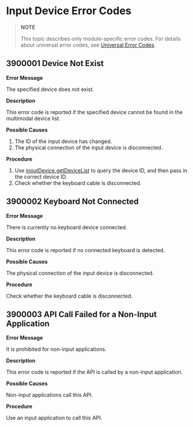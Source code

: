 # Input Device Error Codes

<!--Kit: Input Kit-->
<!--Subsystem: MultimodalInput-->
<!--Owner: @zhaoxueyuan-->
<!--Designer: @hanruofei-->
<!--Tester: @Lyuxin-->
<!--Adviser: @Brilliantry_Rui-->

> **NOTE**
>
> This topic describes only module-specific error codes. For details about universal error codes, see [Universal Error Codes](../errorcode-universal.md).

<!--Del-->
## 3900001 Device Not Exist

**Error Message**

The specified device does not exist.

**Description**

This error code is reported if the specified device cannot be found in the multimodal device list.

**Possible Causes**

1. The ID of the input device has changed.
2. The physical connection of the input device is disconnected.

**Procedure**

1. Use [inputDevice.getDeviceList](js-apis-inputdevice.md#inputdevicegetdevicelist9) to query the device ID, and then pass in the correct device ID.
2. Check whether the keyboard cable is disconnected.<!--DelEnd-->

## 3900002 Keyboard Not Connected

**Error Message**

There is currently no keyboard device connected.

**Description**

This error code is reported if no connected keyboard is detected.

**Possible Causes**

The physical connection of the input device is disconnected.

**Procedure**

Check whether the keyboard cable is disconnected.

## 3900003 API Call Failed for a Non-Input Application

**Error Message**

It is prohibited for non-input applications.

**Description**

This error code is reported if the API is called by a non-input application.

**Possible Causes**

Non-input applications call this API.

**Procedure**

Use an input application to call this API.
